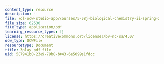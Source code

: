 ```yaml
---
content_type: resource
description: ''
file: /ol-ocw-studio-app/courses/5-08j-biological-chemistry-ii-spring-2016/587941b023e979b8b0436e5099e1fdcc_046HoQGN5F4.pdf
file_size: 62530
file_type: application/pdf
learning_resource_types: []
license: https://creativecommons.org/licenses/by-nc-sa/4.0/
ocw_type: OCWFile
resourcetype: Document
title: 3play pdf file
uid: 587941b0-23e9-79b8-b043-6e5099e1fdcc
---
```

